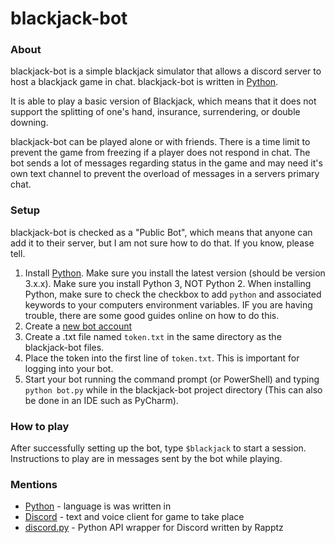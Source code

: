 # blackjack-bot
### About
blackjack-bot is a simple blackjack simulator that allows a discord server to host a blackjack
game in chat. blackjack-bot is written in [Python](https://www.python.org "Python homepage").

It is able to play a basic version of Blackjack, which means that it does not support the
splitting of one's hand, insurance, surrendering, or double downing.

blackjack-bot can be played alone or with friends. There is a time limit to prevent the game from
freezing if a player does not respond in chat. The bot sends a lot of messages regarding status
in the game and may need it's own text channel to prevent the overload of messages
in a servers primary chat.

### Setup
blackjack-bot is checked as a "Public Bot", which means that anyone can add it to their server,
but I am not sure how to do that. If you know, please tell.

1. Install [Python](https://www.python.org/downloads/ "Download Python"). Make sure you install the latest version (should be version 3.x.x).
Make sure you install Python 3, NOT Python 2. When installing Python, make sure to check the checkbox to add
`python` and associated keywords to your computers environment variables. IF you are having trouble,
there are some good guides online on how to do this.
1. Create a [new bot account](https://twentysix26.github.io/Red-Docs/red_guide_bot_accounts/#creating-a-new-bot-account
"Guide to creating a new bot account")
2. Create a .txt file named `token.txt` in the same directory as the blackjack-bot files.
3. Place the token into the first line of `token.txt`. This is important for logging into your bot.
4. Start your bot running the command prompt (or PowerShell) and typing `python bot.py` while in the
blackjack-bot project directory (This can also be done in an IDE such as PyCharm).

### How to play
After successfully setting up the bot, type `$blackjack` to start a session. Instructions to
play are in messages sent by the bot while playing.

### Mentions
* [Python](https://www.python.org "Python homepage") - language is was written in
* [Discord](https://discordapp.com/ "Discord homepage") - text and voice client for game to take place
* [discord.py](https://github.com/Rapptz/discord.py "discord Python API") - Python API wrapper for Discord written by
Rapptz

